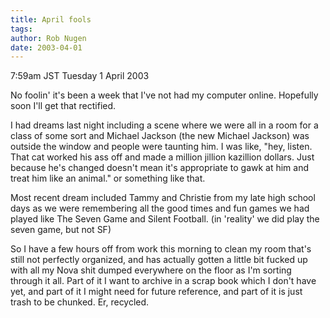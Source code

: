 ```yaml
---
title: April fools
tags: 
author: Rob Nugen
date: 2003-04-01
---
```


<p class=date>7:59am JST Tuesday 1 April 2003</p>

<p>No foolin' it's been a week that I've not had my computer online.
Hopefully soon I'll get that rectified.</p>

<p>I had dreams last night including a scene where we were all in a
room for a class of some sort and Michael Jackson (the new Michael
Jackson) was outside the window and people were taunting him.  I was
like, "hey, listen.  That cat worked his ass off and made a million
jillion kazillion dollars.  Just because he's changed doesn't mean
it's appropriate to gawk at him and treat him like an animal." or
something like that.</p>

<p>Most recent dream included Tammy and Christie from my late high
school days as we were remembering all the good times and fun games we
had played like The Seven Game and Silent Football.  (in 'reality' we
did play the seven game, but not SF)</p>

<p>So I have a few hours off from work this morning to clean my room
that's still not perfectly organized, and has actually gotten a little
bit fucked up with all my Nova shit dumped everywhere on the floor as
I'm sorting through it all.  Part of it I want to archive in a scrap
book which I don't have yet, and part of it I might need for future
reference, and part of it is just trash to be chunked.  Er,
recycled.</p>

